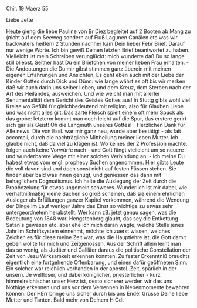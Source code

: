  Chir. 19 Maerz 55

Liebe Jette

Heute gieng die liebe Pauline von Br Diez begleitet auf 2 Booten ab Mang zu (nicht auf dem Seeweg sondern auf Fluß Lagunen Canälen etc was wir backwaters heißen) 2 Stunden nachher kam Dein lieber Febr Brief. Darauf nur wenige Worte. Ich bin gewiß Deinen letzten Brief beantwortet zu haben. Vielleicht ist mein Schreiben verunglückt: mich wunderte daß Du so lange still bliebst. Seither hast Du ein Briefchen von meiner lieben Frau erhalten. - Die Andeutungen die Du mir gibst stimmen ganz überein mit meinen eigenen Erfahrungen und Ansichten. Es geht eben auch mit der Liebe der Kinder Gottes durch Dick und Dünn: wie lange währt es oft bis wir merken daß wir auch darin uns selber lieben, und dem Kreuz, dem Sterben nach der Art des Heilandes, ausweichen. Und wie weicht man mit allerlei Sentimentalität dem Gericht des Geistes Gottes aus! In Stuttg gibts wohl viel Kreise wo Gefühl für gleichbedeutend mit religion, also für Glauben Liebe und was nicht alles gilt. Das zarte Fleisch spielt einem oft mehr Spuck als das grobe: letzterm kommt man doch leicht auf die Spur, das erstere gerirt sich gar als Geist! Oh die Langmuth unseres Gottes! - Herzlichen Dank für Alle news. Die von Essl. war mir ganz neu, wurde aber bestätigt - als fait accompli, durch die nachträgliche Mittheilung meiner lieben Mutter. Ich glaube nicht, daß da viel zu klagen ist. Wo keines der 2 Profession machte, folgen auch keine Vorwürfe nach - und Gott fängt vielleicht um so neuere und wunderbarere Wege mit einer solchen Verbindung an. - Ich meine Du habest etwas vom engl. prophecy Suchen angenommen. Hier gibts Leute die voll davon sind und doch sonst nicht auf festen Füssen stehen. Sie finden aber bald was ihnen genügt, und geniessen das dann mit behaglichem Dogmatismus. Ich halte die Auslegung der Zeit durch die Prophezeiung für etwas ungemein schweres. Wunderlich ist mir dabei, wie verhältnißmäßig kleine Sachen so groß scheinen, daß sie einem ehrlichen Ausleger als Erfüllungen ganzer Kapitel vorkommen, während die Wendung der Dinge im Lauf weniger Jahre das Einst so wichtige zu etwas sehr untergeordnetem herabstellt. Wer kann zB. jetzt genau sagen, was die Bedeutung von 1848 war. Hengstenberg glaubt, das sey die Entkettung Satan's gewesen etc. aber ehe ich mich daran wagte, welche Stelle jenes Jahr im Schriftsystem einnehmt, möchte ich zuerst wissen, welches Zeichen es für diese meine Zeit war, was die Hauptlehre ist, die Gott damit geben wollte für mich und Zeitgenossen. Aus der Schrift allein lernt man das so wenig, als Judäer und Galiläer daraus die politische Constellation der Zeit von Jesu Wirksamkeit erkennen konnten. Zu fester Erkenntniß brauchts eigentlich eine fortgehende Offenbarung, und einen dafür geöffneten Sinn. Ein solcher war reichlich vorhanden in der apostol. Zeit, spärlich in der unsern. Je weltloser, und dabei königlicher, priesterlicher - kurz himmelreichischer unser Herz ist, desto sicherer werden wir das uns Nöthige erkennen und uns vor dem Verrennen in Nebenmomente bewahren können. Der HErr bringe uns sicher durch bis ans Ende! Grüsse Deine liebe Mutter und Tanten. Bald mehr von
 Deinem H Gdt

